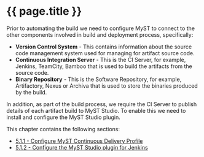# {{ page.title }}

Prior to automating the build we need to configure MyST to connect to the other components involved in build and deployment process, specifically:
* **Version Control System** - This contains information about the source code management system used for managing for artifact source code.
* **Continuous Integration Server** - This is the CI Server, for example, Jenkins, TeamCity, Bamboo that is used to build the artifacts from the source code.
* **Binary Repository** - This is the Software Repository, for example, Artifactory, Nexus or Archiva that is used to store the binaries produced by the build.

In addition, as part of the build process, we require the CI Server to publish details of each artifact build to MyST Studio. To enable this we need to install and configure the MyST Studio plugin.

This chapter contains the following sections:
* [5.1.1 - Configure MyST Continuous Delivery Profile](5.1.1.configureContinuousDeliveryProfile.md)
* [5.1.2 - Configure the MyST Studio plugin for Jenkins](5.1.2.configureJenkinsPlugin.md)




























